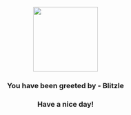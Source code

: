 <p align="center">
    <img src="https://raw.githubusercontent.com/PokeAPI/sprites/master/sprites/pokemon/522.png" width="150" height="150">
</p>
<h3 align="center">You have been greeted by - <b>Blitzle</b></h3>
<h3 align="center">Have a nice day!</h3>
